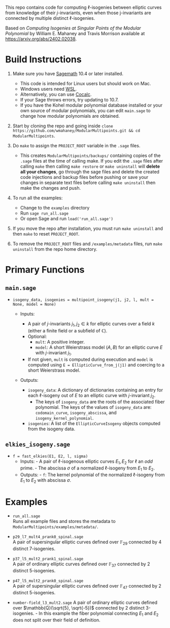 This repo contains code for computing $\ell$-isogenies between elliptic curves from knowledge of their $j$-invariants, even when those j-invariants are connected by multiple distinct $\ell$-isogenies.

Based on *Computing Isogenies at Singular Points of the Modular Polynomial* by William E. Mahaney and Travis Morrison available at  
<https://arxiv.org/abs/2402.02038>.

# Build Instructions 

1. Make sure you have [Sagemath](https://www.sagemath.org/) 10.4 or later installed.  
   - This code is intended for Linux users but should work on Mac.  
   - Windows users need [WSL](https://learn.microsoft.com/en-us/windows/wsl/install).  
   - Alternatively, you can use [Cocalc](https://cocalc.com/).  
   - If your Sage throws errors, try updating to 10.7.  
   - If you have the Kohel modular polynomial database installed or your own source of modular polynomials, you can edit `main.sage` to change how modular polynomials are obtained.  

2. Start by cloning the repo and going inside `clone https://github.com/wmahaney/ModularMultipoints.git && cd ModularMultipoints`.

3. Do `make` to assign the `PROJECT_ROOT` variable in the `.sage` files.
   - This creates `ModularMultipoints/backups/` containing copies of the `.sage` files at the time of calling make. If you edit the `.sage` files after calling `make` then calling `make restore` or `make uninstall` will **delete all your changes**, go through the sage files and delete the created code injections and backup files before pushing or save your changes in separate text files before calling `make uninstall` then make the changes and push. 

5. To run all the examples:
   - Change to the `examples` directory
   - Run `sage run_all.sage`  
   - Or open Sage and run `load('run_all.sage')` 

6. If you move the repo after installation, you must run `make uninstall` and then `make` to reset `PROJECT_ROOT`. 

7. To remove the `PROJECT_ROOT` files and `/examples/metadata` files, run `make uninstall` from the repo home directory.  

# Primary Functions

## `main.sage`

- `isogeny_data, isogenies = multipoint_isogeny(j1, j2, l, mult = None, model = None)`  
  - Inputs:  
    - A pair of $j$-invariants $j_1, j_2 \in k$ for elliptic curves over a field $k$ (either a finite field or a subfield of $\mathbb{C}$).  
    - Optional:  
      - `mult`: A positive integer. 
      - `model`: A short Weierstrass model $(A, B)$ for an elliptic curve $E$ with $j$-invariant $j_1$.  
    - If not given, `mult` is computed during execution and `model` is computed using `E = EllipticCurve_from_j(j1)` and coercing to a short Weierstrass model.  

  - Outputs:  
    - `isogeny_data`: A dictionary of dictionaries containing an entry for each $\ell$-isogeny out of $E$ to an elliptic curve with $j$-invariant $j_2$.
        - The keys of `isogeny_data` are the roots of the associated fiber polynomial. The keys of the values of `isogeny_data` are: `codomain_curve`, `isogeny_abscissa`, and `isogeny_kernel_polynomial`.   
    - `isogenies`: A list of the `EllipticCurveIsogeny` objects computed from the isogeny data.  

## `elkies_isogeny.sage`
- `f = fast_elkies(E1, E2, l, sigma)`
    - Inputs:
          - A pair of $\ell$-isogenous elliptic curves $E_1, E_2$ for $\ell$ an *odd* prime.
          - The abscissa $\sigma$ of a normalized $\ell$-isogeny from $E_1$ to $E_2$. 
    - Outputs:
          - `f`: The kernel polynomial of the normalized $\ell$-isogeny from $E_1$ to $E_2$ with abscissa $\sigma$. 

# Examples 

- `run_all.sage`  
  Runs all example files and stores the metadata to `ModularMultipoints/examples/metadata/`. 

- `p29_l7_mult4_prank0_spinal.sage`  
  A pair of supersingular elliptic curves defined over $\mathbb{F}_{29}$ connected by 4 distinct 7-isogenies. 

- `p37_l5_mult2_prank1_spinal.sage`  
  A pair of ordinary elliptic curves defined over $\mathbb{F}_{37}$ connected by 2 distinct 5-isogenies.  

- `p47_l5_mult2_prank0_spinal.sage`  
  A pair of supersingular elliptic curves defined over $\mathbb{F}_{47}$ connected by 2 distinct 5-isogenies.

- `number-field_l3_mult2.sage`
  A pair of ordinary elliptic curves defined over $\mathbb{Q}(\sqrt{5}, \sqrt{-5})$ connected by 2 distinct 3-isogenies.
      - In this example the fiber polynomial connecting $E_1$ and $E_2$ does not split over their field of definition. 
